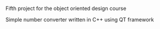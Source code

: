 Fifth project for the object oriented design course

Simple number converter written in C++ using QT framework
